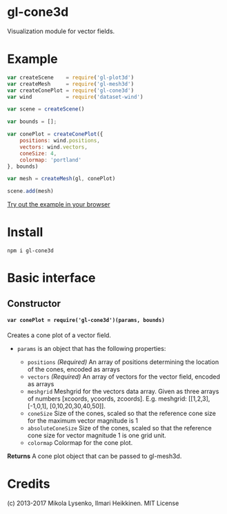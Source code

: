 gl-cone3d
=====================
Visualization module for vector fields.

# Example

```javascript
var createScene    = require('gl-plot3d')
var createMesh     = require('gl-mesh3d')
var createConePlot = require('gl-cone3d')
var wind           = require('dataset-wind')

var scene = createScene()

var bounds = [];

var conePlot = createConePlot({
    positions: wind.positions,
    vectors: wind.vectors,
    coneSize: 4,
    colormap: 'portland'
}, bounds)

var mesh = createMesh(gl, conePlot)

scene.add(mesh)
```

[Try out the example in your browser](http://gl-vis.github.io/gl-cone3d/)

# Install

```
npm i gl-cone3d
```

# Basic interface

## Constructor

#### `var conePlot = require('gl-cone3d')(params, bounds)`
Creates a cone plot of a vector field.

* `params` is an object that has the following properties:

    + `positions` *(Required)* An array of positions determining the location of the cones, encoded as arrays
    + `vectors` *(Required)* An array of vectors for the vector field, encoded as arrays
    + `meshgrid` Meshgrid for the vectors data array. Given as three arrays of numbers [xcoords, ycoords, zcoords]. E.g. meshgrid: [[1,2,3], [-1,0,1], [0,10,20,30,40,50]].
    + `coneSize` Size of the cones, scaled so that the reference cone size for the maximum vector magnitude is 1
    + `absoluteConeSize` Size of the cones, scaled so that the reference cone size for vector magnitude 1 is one grid unit.
    + `colormap` Colormap for the cone plot.

**Returns** A cone plot object that can be passed to gl-mesh3d.

# Credits
(c) 2013-2017 Mikola Lysenko, Ilmari Heikkinen. MIT License
